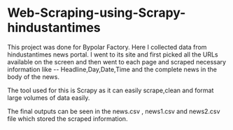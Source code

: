 # Web-Scraping-using-Scrapy-hindustantimes 

This project was done for Bypolar Factory. 
Here I collected data from hindustantimes news portal. 
I went to its site and first picked all the URLs available on the screen and then went to each page and scraped necessary information like --
Headline,Day,Date,Time and the complete news in the body of the news. 

The tool used for this is Scrapy as it can easily scrape,clean and format large volumes of data easily.

The final outputs can be seen in the news.csv , news1.csv and news2.csv file which stored the scraped information.
